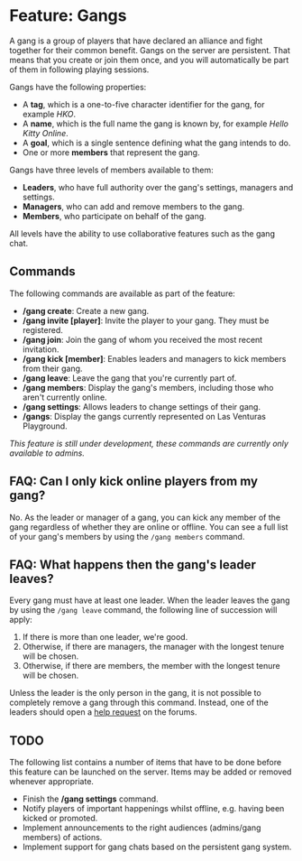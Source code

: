 # Feature: Gangs
A gang is a group of players that have declared an alliance and fight together for their common
benefit. Gangs on the server are persistent. That means that you create or join them once, and you
will automatically be part of them in following playing sessions.

Gangs have the following properties:
  - A **tag**, which is a one-to-five character identifier for the gang, for example _HKO_.
  - A **name**, which is the full name the gang is known by, for example _Hello Kitty Online_.
  - A **goal**, which is a single sentence defining what the gang intends to do.
  - One or more **members** that represent the gang.

Gangs have three levels of members available to them:
  - **Leaders**, who have full authority over the gang's settings, managers and settings.
  - **Managers**, who can add and remove members to the gang.
  - **Members**, who participate on behalf of the gang.

All levels have the ability to use collaborative features such as the gang chat.

## Commands
The following commands are available as part of the feature:

  - **/gang create**: Create a new gang.
  - **/gang invite [player]**: Invite the player to your gang. They must be registered.
  - **/gang join**: Join the gang of whom you received the most recent invitation.
  - **/gang kick [member]**: Enables leaders and managers to kick members from their gang.
  - **/gang leave**: Leave the gang that you're currently part of.
  - **/gang members**: Display the gang's members, including those who aren't currently online.
  - **/gang settings**: Allows leaders to change settings of their gang.
  - **/gangs**: Display the gangs currently represented on Las Venturas Playground.

_This feature is still under development, these commands are currently only available to admins._

## FAQ: Can I only kick online players from my gang?
No. As the leader or manager of a gang, you can kick any member of the gang regardless of whether
they are online or offline. You can see a full list of your gang's members by using the
`/gang members` command.

## FAQ: What happens then the gang's leader leaves?
Every gang must have at least one leader. When the leader leaves the gang by using the `/gang leave`
command, the following line of succession will apply:

  1. If there is more than one leader, we're good.
  2. Otherwise, if there are managers, the manager with the longest tenure will be chosen.
  3. Otherwise, if there are members, the member with the longest tenure will be chosen.

Unless the leader is the only person in the gang, it is not possible to completely remove a gang
through this command. Instead, one of the leaders should open a
[help request](https://forum.sa-mp.nl/forumdisplay.php?fid=13) on the forums.

## TODO
The following list contains a number of items that have to be done before this feature can be
launched on the server. Items may be added or removed whenever appropriate.

  - Finish the **/gang settings** command.
  - Notify players of important happenings whilst offline, e.g. having been kicked or promoted.
  - Implement announcements to the right audiences (admins/gang members) of actions.
  - Implement support for gang chats based on the persistent gang system.
